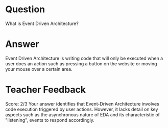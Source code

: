 # Question

What is Event Driven Architecture?

# Answer

Event Driven Architecture is writing code that will only be executed when a user does an action such as pressing a button on the website or moving your mouse over a certain area.

# Teacher Feedback

Score: 2/3
Your answer identifies that Event-Driven Architecture involves code execution triggered by user actions. However, it lacks detail on key aspects such as the asynchronous nature of EDA and its characteristic of "listening", events to respond accordingly.
